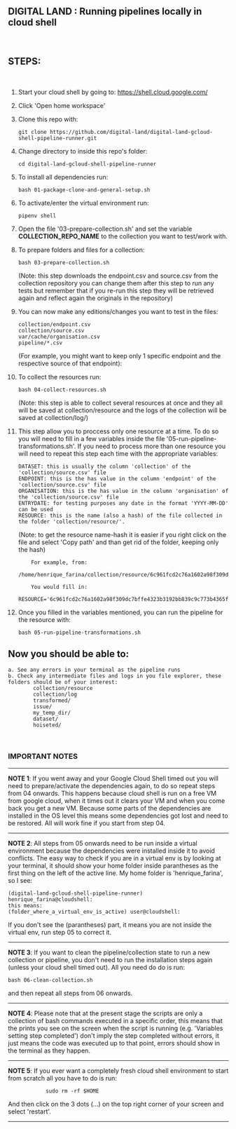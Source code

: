 ## DIGITAL LAND : Running pipelines locally in cloud shell  

<p>&nbsp;</p> 

## STEPS:

<p>&nbsp;</p>

01. Start your cloud shell by going to: https://shell.cloud.google.com/

02. Click 'Open home workspace'

03. Clone this repo with:

        git clone https://github.com/digital-land/digital-land-gcloud-shell-pipeline-runner.git

04. Change directory to inside this repo's folder:

        cd digital-land-gcloud-shell-pipeline-runner

04. To install all dependencies run:

        bash 01-package-clone-and-general-setup.sh
        
05. To activate/enter the virtual environment run:

        pipenv shell

06. Open the file '03-prepare-collection.sh' and set the variable **COLLECTION_REPO_NAME** to the collection you want to test/work with.

07. To prepare folders and files for a collection:
    
        bash 03-prepare-collection.sh
    (Note: this step downloads the endpoint.csv and source.csv from the collection repository you can change them after this step to run any tests but remember that if you re-run this step they will be retrieved again and reflect again the originals in the repository)

08. You can now make any editions/changes you want to test in the files: 
    
        collection/endpoint.csv
        collection/source.csv
        var/cache/organisation.csv
        pipeline/*.csv
    (For example, you might want to keep only 1 specific endpoint and the respective source of that endpoint):

09. To collect the resources run:

        bash 04-collect-resources.sh
    (Note: this step is able to collect several resources at once and they all will be saved at collection/resource and the logs of the collection will be saved at collection/log/)

10. This step allow you to proccess only one resource at a time. To do so you will need to fill in a few variables inside the file '05-run-pipeline-transformations.sh'. If you need to process more than one resource you will need to repeat this step each time with the appropriate variables:
    
        DATASET: this is usually the column 'collection' of the 'collection/source.csv' file
        ENDPOINT: this is the has value in the column 'endpoint' of the 'collection/source.csv' file
        ORGANISATION: this is the has value in the column 'organisation' of the 'collection/source.csv' file
        ENTRYDATE: for testing purposes any date in the format 'YYYY-MM-DD' can be used 
        RESOURCE: this is the name (also a hash) of the file collected in the folder 'collection/resource/'.
    
    (Note: to get the resource name-hash it is easier if you right click on the file and select 'Copy path' and than get rid of the folder, keeping only the hash)

            For example, from:
            /home/henrique_farina/collection/resource/6c961fcd2c76a1602a98f309dc7bffe4323b3192bb839c9c773b4365f9a2ec41
    
            You would fill in:    
            RESOURCE='6c961fcd2c76a1602a98f309dc7bffe4323b3192bb839c9c773b4365f9a2ec41'
    

11. Once you filled in the variables mentioned, you can run the pipeline for the resource with:

        bash 05-run-pipeline-transformations.sh

## Now you should be able to:
   
    a. See any errors in your terminal as the pipeline runs
    b. Check any intermediate files and logs in you file explorer, these folders should be of your interest:
            collection/resource
            collection/log
            transformed/
            issue/
            my_temp_dir/
            dataset/
            hoiseted/

<p>&nbsp;</p>    

### IMPORTANT NOTES

-----
 **NOTE 1**: If you went away and your Google Cloud Shell timed out you will need to prepare/activate 
 the dependencies again, to do so repeat steps from 04 onwards. This happens because cloud shell
 is run on a free VM from google cloud, when it times out it clears your VM and when you come back
 you get a new VM. Because some parts of the dependencies are installed in the OS level this means
 some dependencies got lost and need to be restored. All will work fine if you start from step 04. 

-----
 **NOTE 2**: All steps from 05 onwards need to be run inside a virtual 
 environment because the dependencies were installed inside it to avoid 
 conflicts. The easy way to check if you are in a virtual env is by looking 
 at your terminal, it should show your home folder inside parantheses as the 
 first thing on the left of the active line. My home folder is 'henrique_farina', 
 so I see:
         
    (digital-land-gcloud-shell-pipeline-runner) henrique_farina@cloudshell:
    this means:
    (folder_where_a_virtual_env_is_active) user@cloudshell:
If you don't see the (parantheses) part, it means you are not inside the virtual env, run step 05 to correct it.

-----
**NOTE 3**: If you want to clean the pipeline/collection state to run a new collection or pipeline, you don't need
to run the installation steps again (unless your cloud shell timed out). All you need do do is run: 

    bash 06-clean-collection.sh        
 
and then repeat all steps from 06 onwards.

-----
**NOTE 4**: Please note that at the present stage the scripts are only a collection of bash commands executed in a specific order, this means that the prints you see on the screen when the script is running (e.g. 'Variables setting step completed') don't imply the step completed without errors, it just means the code was executed up to that point, errors should show in the terminal as they happen.

-----
**NOTE 5**: If you ever want a completely fresh cloud shell environment to start from scratch all you have to do is run:

                sudo rm -rf $HOME
And then click on the 3 dots (...) on the top right corner of your screen and select 'restart'.
       
-----
